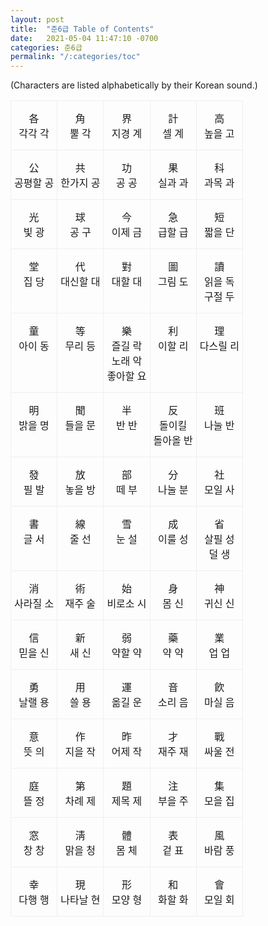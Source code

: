 ```yaml
---
layout: post
title:  "준6급 Table of Contents"
date:   2021-05-04 11:47:10 -0700
categories: 준6급
permalink: "/:categories/toc"
---
```


(Characters are listed alphabetically by their Korean sound.)

<style type="text/css">
.tg  {border-collapse:collapse;border-spacing:0;}
.tg td{border-color:black;border-style:solid;border-width:1px;
  overflow:hidden;padding:15px 5px;word-break:normal;}
.tg th{border-color:black;border-style:solid;border-width:1px;
  font-weight:normal;overflow:hidden;padding:15px 5px;word-break:normal;}
.tg .tg-li6d{border-color:#efefef;text-align:center;vertical-align:top}
</style>
<table class="tg">
<tbody>
  <tr>
    <td class="tg-li6d">各 <br>각각 각</td>
    <td class="tg-li6d">角 <br>뿔 각</td>
    <td class="tg-li6d">界 <br>지경 계</td>
    <td class="tg-li6d">計 <br>셀 계</td>
    <td class="tg-li6d">高 <br>높을 고</td>
  </tr>
  <tr>
    <td class="tg-li6d">公 <br>공평할 공</td>
    <td class="tg-li6d">共 <br>한가지 공</td>
    <td class="tg-li6d">功 <br>공 공</td>
    <td class="tg-li6d">果 <br>실과 과</td>
    <td class="tg-li6d">科 <br>과목 과</td>
  </tr>
  <tr>
    <td class="tg-li6d">光 <br>빛 광</td>
    <td class="tg-li6d">球 <br>공 구</td>
    <td class="tg-li6d">今 <br>이제 금</td>
    <td class="tg-li6d">急 <br>급할 급</td>
    <td class="tg-li6d">短 <br>짧을 단</td>
  </tr>
  <tr>
    <td class="tg-li6d">堂 <br>집 당</td>
    <td class="tg-li6d">代 <br>대신할 대</td>
    <td class="tg-li6d">對 <br>대할 대</td>
    <td class="tg-li6d">圖 <br>그림 도</td>
    <td class="tg-li6d">讀 <br>읽을 독 <br>구절 두</td>
  </tr>
  <tr>
    <td class="tg-li6d">童 <br>아이 동</td>
    <td class="tg-li6d">等 <br>무리 등</td>
    <td class="tg-li6d">樂 <br>즐길 락 <br>노래 악 <br>좋아할 요</td>
    <td class="tg-li6d">利 <br>이할 리</td>
    <td class="tg-li6d">理 <br>다스릴 리</td>
  </tr>
  <tr>
    <td class="tg-li6d">明 <br>밝을 명</td>
    <td class="tg-li6d">聞 <br>들을 문</td>
    <td class="tg-li6d">半 <br>반 반</td>
    <td class="tg-li6d">反 <br>돌이킬 <br>돌아올 반</td>
    <td class="tg-li6d">班 <br>나눌 반</td>
  </tr>
  <tr>
    <td class="tg-li6d">發 <br>필 발</td>
    <td class="tg-li6d">放 <br>놓을 방</td>
    <td class="tg-li6d">部 <br>떼 부</td>
    <td class="tg-li6d">分 <br>나눌 분</td>
    <td class="tg-li6d">社 <br>모일 사</td>
  </tr>
  <tr>
    <td class="tg-li6d">書 <br>글 서</td>
    <td class="tg-li6d">線 <br>줄 선</td>
    <td class="tg-li6d">雪 <br>눈 설</td>
    <td class="tg-li6d">成 <br>이룰 성</td>
    <td class="tg-li6d">省 <br>살필 성 <br>덜 생</td>
  </tr>
  <tr>
    <td class="tg-li6d">消 <br>사라질 소</td>
    <td class="tg-li6d">術 <br>재주 술</td>
    <td class="tg-li6d">始 <br>비로소 시</td>
    <td class="tg-li6d">身 <br>몸 신</td>
    <td class="tg-li6d">神 <br>귀신 신</td>
  </tr>
  <tr>
    <td class="tg-li6d">信 <br>믿을 신</td>
    <td class="tg-li6d">新 <br>새 신</td>
    <td class="tg-li6d">弱 <br>약할 약</td>
    <td class="tg-li6d">藥 <br>약 약</td>
    <td class="tg-li6d">業 <br>업 업</td>
  </tr>
  <tr>
    <td class="tg-li6d">勇 <br>날랠 용</td>
    <td class="tg-li6d">用 <br>쓸 용</td>
    <td class="tg-li6d">運 <br>옮길 운</td>
    <td class="tg-li6d">音 <br>소리 음</td>
    <td class="tg-li6d">飮 <br>마실 음</td>
  </tr>
  <tr>
    <td class="tg-li6d">意 <br>뜻 의</td>
    <td class="tg-li6d">作 <br>지을 작</td>
    <td class="tg-li6d">昨 <br>어제 작</td>
    <td class="tg-li6d">才 <br>재주 재</td>
    <td class="tg-li6d">戰 <br>싸울 전</td>
  </tr>
  <tr>
    <td class="tg-li6d">庭 <br>뜰 정</td>
    <td class="tg-li6d">第 <br>차례 제</td>
    <td class="tg-li6d">題 <br>제목 제</td>
    <td class="tg-li6d">注 <br>부을 주</td>
    <td class="tg-li6d">集 <br>모을 집</td>
  </tr>
  <tr>
    <td class="tg-li6d">窓 <br>창 창</td>
    <td class="tg-li6d">淸 <br>맑을 청</td>
    <td class="tg-li6d">體 <br>몸 체</td>
    <td class="tg-li6d">表 <br>겉 표</td>
    <td class="tg-li6d">風 <br>바람 풍</td>
  </tr>
  <tr>
    <td class="tg-li6d">幸 <br>다행 행</td>
    <td class="tg-li6d">現 <br>나타날 현</td>
    <td class="tg-li6d">形 <br>모양 형</td>
    <td class="tg-li6d">和 <br>화할 화</td>
    <td class="tg-li6d">會 <br>모일 회</td>
  </tr>
</tbody>
</table>